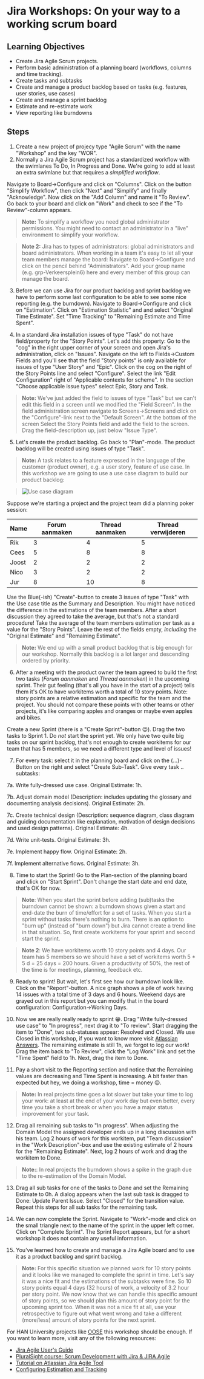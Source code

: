 # Jira Workshops: On your way to a working scrum board

## Learning Objectives
* Create Jira Agile Scrum projects.
* Perform basic administration of a planning board (workflows, columns and time tracking).
* Create tasks and subtasks
* Create and manage a product backlog based on tasks (e.g. features, user stories, use cases)
* Create and manage a sprint backlog
* Estimate and re-estimate work
* View reporting like burndowns

## Steps

1. Create a new project of projecy type "Agile Scrum" with the name "Workshop" and the key "WOR".
2. Normally a Jira Agile Scrum project has a standardized workflow with the swimlanes To Do, In Progress and Done. We're going to add at least an extra swimlane but that requires a _simplified workflow_.

  Navigate to Board->Configure and click on "Columns". Click on the button "Simplify Workflow", then click "Next" and "Simplify" and finally "Acknowledge". Now click on the "Add Column" and name it "To Review". Go back to your board and click on "Work" and check to see if the "To Review"-column appears.

  > __Note:__ To simplify a workflow you need global administrator permissions. You might need to contact an administrator in a "live" environment to simplify your workflow.

  > __Note 2:__ Jira has to types of administrators: global administrators and board administrators. When working in a team it's easy to let all your team members manage the board: Navigate to Board->Configure and click on the pencil behind "Administrators". Add your group name (e.g. grp-Verkeersplein6) here and every member of this group can manage the board.

3. Before we can use Jira for our product backlog and sprint backlog we have to perform some last configuration to be able to see some nice reporting (e.g. the burndown). Navigate to Board->Configure and click on "Estimation". Click on "Estimation Statistic" and and select "Original Time Estimate". Set "Time Tracking" to "Remaining Estimate and Time Spent".

4. In a standard Jira installation issues of type "Task" do not have field/property for the "Story Points". Let's add this property: Go to the "cog" in the right upper corner of your screen and open Jira's administration, click on "Issues". Navigate on the left to Fields->Custom Fields and you'll see that the field "Story points" is only available for issues of type "User Story" and "Epic". Click on the cog on the right of the Story Points line and select "Configure". Select the link 	"Edit Configuration" right of "Applicable contexts for scheme". In the section "Choose applicable issue types" select Epic, Story and Task.

  > __Note:__ We've just added the field to issues of type "Task" but we can't edit this field in a screen until we modified the "Field Screen". In the field administration screen navigate to Screens->Screens and click on the "Configure"-link next to the "Default Screen". At the bottom of the screen Select the Story Points field and add the field to the screen. Drag the field-description up, just below "Issue Type".  

5. Let's create the product backlog. Go back to "Plan"-mode. The product backlog will be created using issues of type "Task".

  > __Note:__ A task relates to a feature expressed in the language of the customer (product owner), e.g. a user story, feature of use case. In this workshop we are going to use a use case diagram to build our product backlog:

  > ![Use case diagram](images/forumplugin-ucs.jpg "Use case diagram Forum Plugin")

  Suppose we're starting a project and the project team did a planning poker session:

  | Name  | Forum aanmaken  | Thread aanmaken | Thread verwijderen  |
  | ---   | ---             | ---             | --- |
  | Rik   | 3               | 4               | 5   |
  | Cees  | 5               | 8               | 8   |
  | Joost | 2               | 2               | 2   |
  | Nico  | 3               | 2               | 2   |
  | Jur   | 8               | 10              | 8   |

  Use the Blue(-ish) "Create"-button to create 3 issues of type "Task" with the Use case title as the Summary and Description. You might have noticed the difference in the estimations of the team members. After a short discussion they agreed to take the average, but that's not a standard procedure! Take the average of the team members estimation per task as a value for the "Story Points". Leave the rest of the fields empty, _including_ the "Original Estimate" and "Remaining Estimate".

  > __Note:__ We end up with a small product backlog that is big enough for our workshop. Normally this backlog is a lot larger and descending ordered by priority.

6. After a meeting with the product owner the team agreed to build the first two tasks (_Forum aanmaken_ and _Thread aanmaken_) in the upcoming sprint. Their gut feeling (that's all you have in the start of a project) tells them it's OK to have workitems worth a total of 10 story points. Note: story points are a relative estimation and specific for the team and the project. You should not compare these points with other teams or other projects, it's like comparing apples and oranges or maybe even apples and bikes.

  Create a new Sprint (there is a "Create Sprint"-button :wink:). Drag the two tasks to Sprint 1. Do _not_ start the sprint yet. We only have two quite big tasks on our sprint backlog, that's not enough to create workitems for our team that has 5 members, so we need a different type and level of issues!

7. For every task: select it in the planning board and click on the (...)-Button on the right and select "Create Sub-Task". Give every task .. subtasks:

  7a. Write fully-dressed use case. Original Estimate: 1h.

  7b. Adjust domain model (Description: includes updating the glossary and documenting analysis decisions). Original Estimate: 2h.

  7c. Create technical design (Description: sequence diagram, class diagram and guiding documentation like explanation, motivation of design decisions and used design patterns). Original Estimate: 4h.

  7d. Write unit-tests. Original Estimate: 3h.

  7e. Implement happy flow. Original Estimate: 2h.

  7f. Implement alternative flows. Original Estimate: 3h.

8. Time to start the Sprint! Go to the Plan-section of the planning board and click on "Start Sprint". Don't change the start date and end date, that's OK for now.

  > __Note__: When you start the sprint before adding (sub)tasks the burndown cannot be shown: a burndown shows given a start and end-date the burn of time/effort for a set of tasks. When you start a sprint without tasks there's nothing to burn. There is an option to "burn up" (instead of "burn down") but Jira cannot create a trend line in that situation. So, first create workitems for your sprint and  second start the sprint.

  > __Note 2__: We have workitems worth 10 story points and 4 days. Our team has 5 members so we should have a set of workitems worth 5 * 5 d = 25 days = 200 hours. Given a productivity of 50%, the rest of the time is for meetings, planning, feedback etc.

9. Ready to sprint! But wait, let's first see how our burndown look like. Click on the "Report"-button. A nice graph shows a pile of work having 14 issues with a total time of 3 days and 6 hours. Weekend days are grayed out in this report but you can modify that in the board configuration: Configuration->Working Days.

10. Now we are really really ready to sprint :grin:. Drag "Write fully-dressed use case" to "In progress", next drag it to "To review". Start dragging the item to "Done", two sub-statuses appear: Resolved and Closed. We use Closed in this workshop, if you want to know more visit [Atlassian Answers](https://answers.atlassian.com/questions/54749/resolved-vs-closed-what-is-the-purpose-of-two-final-states-in-the-default-workflow). The remaining estimate is still 1h, we forgot to log our work! Drag the item back to "To Review", click the "Log Work" link and set the "Time Spent" field to 1h. Next, drag the item to Done.

11. Pay a short visit to the Reporting section and notice that the Remaining values are decreasing and Time Spent is increasing. A bit faster than expected but hey, we doing a workshop, time = money :wink:.

  > __Note:__ In real projects time goes a lot slower but take your time to log your work: at least at the end of your work day but even better, every time you take a short break or when you have a major status improvement for your task.

12. Drag all remaining sub tasks to "In progress". When adjusting the Domain Model the assigned developer ends up in a long discussion with his team. Log 2 hours of work for this workitem, put "Team discussion" in the "Work Description"-box  and use the existing estimate of 2 hours for the "Remaining Estimate". Next, log 2 hours of work and drag the workitem to Done.

  > __Note:__: In real projects the burndown shows a spike in the graph due to the re-estimation of the Domain Model.

13. Drag all sub tasks for one of the tasks to Done and set the Remaining Estimate to 0h. A dialog appears when the last sub task is dragged to Done: Update Parent Issue. Select "Closed" for the transition value. Repeat this steps for all sub tasks for the remaining task.

14. We can now complete the Sprint. Navigate to "Work"-mode and click on the small triangle next to the name of the sprint in the upper left corner. Click on "Complete Sprint". The Sprint Report appears, but for a short workshop it does not contain any useful information.

15. You've learned how to create and manage a Jira Agile board and to use it as a product backlog and sprint backlog.

  > __Note:__ For this specific situation we planned work for 10 story points and it looks like we managed to complete the sprint in time. Let's say it was a nice fit and the estimations of the subtasks were fine. So 10 story points equal 4 days (32 hours) of work, a velocity of 3.2 hour per story point. We now know that we can handle this specific amount of story points, so we should plan this amount of story point for the upcoming sprint too. When it was not a nice fit at all, use your retrospective to figure out what went wrong and take a different (more/less) amount of story points for the next sprint.

  For HAN University projects like [OOSE](http://wiki.icaprojecten.nl/display/WEB/Home) this workshop should be enough. If you want to learn more, visit any of the following resources:
  * [Jira Agile User's Guide](https://confluence.atlassian.com/agile/jira-agile-user-s-guide)
  * [PluralSight course: Scrum Development with Jira & JIRA Agile](https://app.pluralsight.com/library/courses/scrum-development-jira-agile/table-of-contents)
  * [Tutorial on Atlassian Jira Agile Tool](https://www.youtube.com/watch?v=TKymhkMWLWA)
  *  [Configuring Estimation and Tracking](https://confluence.atlassian.com/agile/jira-agile-user-s-guide/configuring-a-board/configuring-estimation-and-tracking)
